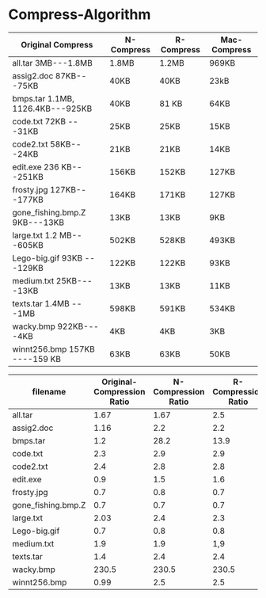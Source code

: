 # Compress-Algorithm

Original Compress| N-Compress | R-Compress | Mac-Compress
---------------- |------------|------------|------------
all.tar 3MB---1.8MB |1.8MB| 1.2MB| 969KB
assig2.doc 87KB---75KB | 40KB |40KB |23kB
bmps.tar 1.1MB, 1126.4KB---925KB  | 40KB | 81 KB | 64KB
code.txt 72KB ---31KB| 25KB | 25KB | 15KB
code2.txt 58KB---24KB | 21KB| 21KB | 14KB
edit.exe 236 KB---251KB | 156KB | 152KB | 127KB
frosty.jpg 127KB---177KB | 164KB | 171KB | 127KB
gone_fishing.bmp.Z 9KB---13KB | 13KB | 13KB | 9KB
large.txt 1.2 MB---605KB | 502KB | 528KB | 493KB
Lego-big.gif 93KB ---129KB | 122KB | 122KB | 93KB
medium.txt 25KB----13KB | 13KB | 13KB | 11KB
texts.tar 1.4MB ---1MB| 598KB | 591KB| 534KB
wacky.bmp 922KB----4KB | 4KB | 4KB | 3KB
winnt256.bmp 157KB ----159 KB| 63KB | 63KB | 50KB


filename|Original-Compression Ratio| N-Compression Ratio | R-Compression Ratio | Mac-Compression Ratio
--------|---------------- |------------|------------|------------
all.tar| 1.67 |1.67| 2.5| 3.2
assig2.doc| 1.16 | 2.2 |2.2 | 3.8
bmps.tar| 1.2 | 28.2 | 13.9 | 17.6
code.txt |2.3| 2.9 | 2.9 | 4.8
code2.txt| 2.4 | 2.8| 2.8 | 4.1
edit.exe| 0.9 | 1.5 | 1.6 | 1.9
frosty.jpg| 0.7 | 0.8 | 0.7 | 1
gone_fishing.bmp.Z| 0.7 | 0.7 | 0.7 | 1
large.txt | 2.03 | 2.4 | 2.3 | 2.49
Lego-big.gif | 0.7 | 0.8 | 0.8 | 1
medium.txt | 1.9 | 1.9 | 1,9 | 2.3
texts.tar | 1.4| 2.4 | 2.4| 2.7
wacky.bmp | 230.5 | 230.5 | 230.5 | 307.3
winnt256.bmp|  0.99| 2.5 | 2.5 | 3.14





